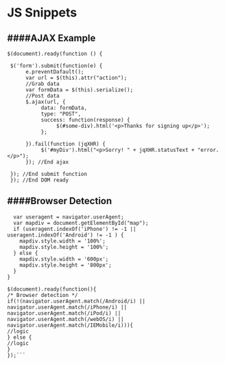 # JS Snippets

####AJAX Example
---

    $(document).ready(function () {

     $('form').submit(function(e) {
          e.preventDafault();
          var url = $(this).attr("action");
          //Grab data
          var formData = $(this).serialize();
          //Post data
          $.ajax(url, {
               data: formData,
               type: "POST",
               success: function(response) {
                    $(#some-div).html('<p>Thanks for signing up</p>');
               };

          }).fail(function (jqXHR) {
               $('#myDiv').html("<p>Sorry! " + jqXHR.statusText + "error.</p>");
          }); //End ajax

     }); //End submit function 
     }); //End DOM ready
     
 ####Browser Detection
 ---
```function detectBrowser() {
  var useragent = navigator.userAgent;
  var mapdiv = document.getElementById("map");
  if (useragent.indexOf('iPhone') != -1 || useragent.indexOf('Android') != -1 ) {
    mapdiv.style.width = '100%';
    mapdiv.style.height = '100%';
  } else {
    mapdiv.style.width = '600px';
    mapdiv.style.height = '800px';
  }
}

$(document).ready(function(){
/* Browser detection */
if(!(navigator.userAgent.match(/Android/i) || navigator.userAgent.match(/iPhone/i) || navigator.userAgent.match(/iPod/i) || navigator.userAgent.match(/webOS/i) || navigator.userAgent.match(/IEMobile/i))){
//logic
} else {
//logic
}
});```



